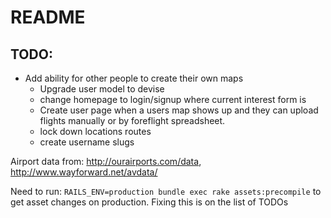# README

## TODO:
* Add ability for other people to create their own maps
  * Upgrade user model to devise
  * change homepage to login/signup where current interest form is
  * Create user page when a users map shows up and they can upload flights manually or by foreflight spreadsheet.
  * lock down locations routes
  * create username slugs 

Airport data from: http://ourairports.com/data, http://www.wayforward.net/avdata/

Need to run: `RAILS_ENV=production bundle exec rake assets:precompile` to get asset changes on production. Fixing this is on the list of TODOs
